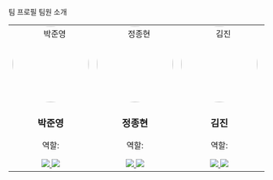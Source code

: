 팀 프로필
 팀원 소개
<table>
  <tr>
    <td align="center" width="200">
      <img src="https://via.placeholder.com/150" width="150" height="150" style="border-radius: 50%;" alt="박준영"/>
      <br />
      <h3>박준영</h3>
      <p>역할: </p>
      <a href="https://github.com/deneb784">
        <img src="https://img.shields.io/badge/GitHub-181717?style=flat-square&logo=GitHub&logoColor=white"/>
      </a>
      <a href="deneb784@gmail.com">
        <img src="https://img.shields.io/badge/Email-EA4335?style=flat-square&logo=Gmail&logoColor=white"/>
      </a>
    </td>
    <td align="center" width="200">
      <img src="https://via.placeholder.com/150" width="150" height="150" style="border-radius: 50%;" alt="정종현"/>
      <br />
      <h3>정종현</h3>
      <p>역할: </p>
      <a href="https://github.com/myem21">
        <img src="https://img.shields.io/badge/GitHub-181717?style=flat-square&logo=GitHub&logoColor=white"/>
      </a>
      <a href="mailto:myem21@email.com">
        <img src="https://img.shields.io/badge/Email-EA4335?style=flat-square&logo=Gmail&logoColor=white"/>
      </a>
    </td>
    <td align="center" width="200">
      <img src="https://via.placeholder.com/150" width="150" height="150" style="border-radius: 50%;" alt="김진"/>
      <br />
      <h3>김진</h3>
      <p>역할: </p>
      <a href="https://github.com/KIMjjjjjjjj">
        <img src="https://img.shields.io/badge/GitHub-181717?style=flat-square&logo=GitHub&logoColor=white"/>
      </a>
      <a href="mailto:jin432101@gmail.com@email.com">
        <img src="https://img.shields.io/badge/Email-EA4335?style=flat-square&logo=Gmail&logoColor=white"/>
      </a>
    </td>
    <td align="center" width="200">
      <img src="https://i.ibb.co/M5m6M0Y/streamlit.png" width="150" height="150" style="border-radius: 50%;" alt="김지훈"/>
      <br />
      <h3>김지훈</h3>
      <p>역할: </p>
      <a href="https://github.com/ddeeqq">
        <img src="https://img.shields.io/badge/GitHub-181717?style=flat-square&logo=GitHub&logoColor=white"/>
      </a>
      <a href="mailto:jihanki3@naver.com">
        <img src="https://img.shields.io/badge/Email-EA4335?style=flat-square&logo=Gmail&logoColor=white"/>
      </a>
    </td>
  </tr>
</table>
